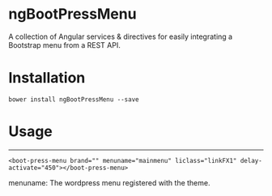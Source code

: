 # ngBootPressMenu
A collection of Angular services &amp; directives for easily integrating a Bootstrap menu from a REST API.

# Installation
    bower install ngBootPressMenu --save

# Usage
***
    <boot-press-menu brand="" menuname="mainmenu" liclass="linkFX1" delay-activate="450"></boot-press-menu>
    
menuname: The wordpress menu registered with the theme.
